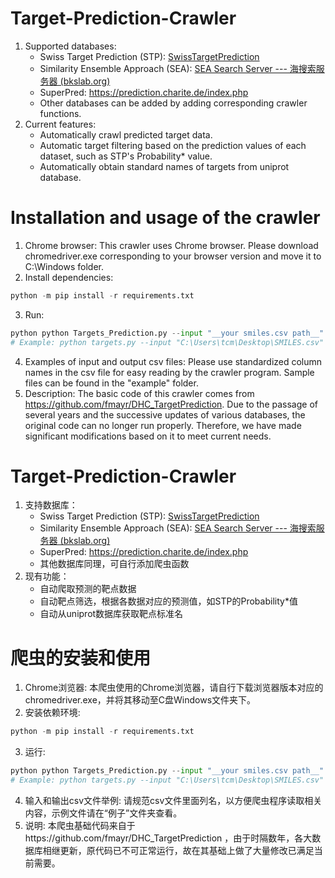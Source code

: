 # Target-Prediction-Crawler
1. Supported databases:
   * Swiss Target Prediction (STP): [SwissTargetPrediction](http://www.swisstargetprediction.ch/)
   * Similarity Ensemble Approach (SEA): [SEA Search Server --- 海搜索服务器 (bkslab.org)](https://sea.bkslab.org/)
   * SuperPred: https://prediction.charite.de/index.php
   * Other databases can be added by adding corresponding crawler functions.
2. Current features:
   * Automatically crawl predicted target data.
   * Automatic target filtering based on the prediction values of each dataset, such as STP's Probability* value.
   * Automatically obtain standard names of targets from uniprot database.
# Installation and usage of the crawler
1. Chrome browser:
   This crawler uses Chrome browser. Please download chromedriver.exe corresponding to your browser version and move it to C:\Windows folder.
2. Install dependencies:
```Python
python -m pip install -r requirements.txt
```
3. Run:
```Python
python python Targets_Prediction.py --input "__your smiles.csv path__" --output "__your output file path__"
# Example: python targets.py --input "C:\Users\tcm\Desktop\SMILES.csv" --output "C:\Users\tcm\Desktop\targets.csv"
```
4. Examples of input and output csv files:
  Please use standardized column names in the csv file for easy reading by the crawler program. Sample files can be found in the "example" folder.
5. Description:
  The basic code of this crawler comes from https://github.com/fmayr/DHC_TargetPrediction. Due to the passage of several years and the successive updates of various databases, the original code can no longer run properly. Therefore, we have made significant modifications based on it to meet current needs.

# Target-Prediction-Crawler
1. 支持数据库：
   * Swiss Target Prediction (STP): [SwissTargetPrediction](http://www.swisstargetprediction.ch/)
   * Similarity Ensemble Approach (SEA): [SEA Search Server --- 海搜索服务器 (bkslab.org)](https://sea.bkslab.org/)
   * SuperPred: https://prediction.charite.de/index.php
   * 其他数据库同理，可自行添加爬虫函数
2. 现有功能：
   * 自动爬取预测的靶点数据
   * 自动靶点筛选，根据各数据对应的预测值，如STP的Probability*值
   * 自动从uniprot数据库获取靶点标准名

# 爬虫的安装和使用
1. Chrome浏览器:
   本爬虫使用的Chrome浏览器，请自行下载浏览器版本对应的chromedriver.exe，并将其移动至C盘Windows文件夹下。
2. 安装依赖环境:
```Python
python -m pip install -r requirements.txt
```
3. 运行:
```Python
python python Targets_Prediction.py --input "__your smiles.csv path__" --output "__your output file path__"
# Example: python targets.py --input "C:\Users\tcm\Desktop\SMILES.csv" --output "C:\Users\tcm\Desktop\targets.csv"
```
4. 输入和输出csv文件举例:
   请规范csv文件里面列名，以方便爬虫程序读取相关内容，示例文件请在“例子”文件夹查看。
5. 说明:
   本爬虫基础代码来自于https://github.com/fmayr/DHC_TargetPrediction ，由于时隔数年，各大数据库相继更新，原代码已不可正常运行，故在其基础上做了大量修改已满足当前需要。
